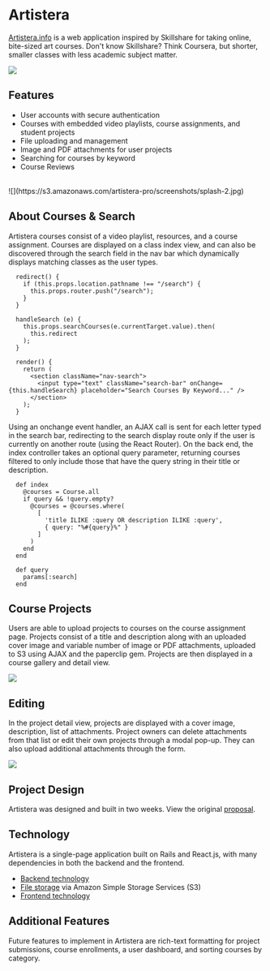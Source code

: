 # Artistera

[Artistera.info][artistera] is a web application inspired by Skillshare for taking online, bite-sized art courses. Don't know Skillshare? Think Coursera, but shorter, smaller classes with less academic subject matter.

![](https://s3.amazonaws.com/artistera-pro/screenshots/splash-1.jpg)

## Features
- User accounts with secure authentication
- Courses with embedded video playlists, course assignments, and student projects
- File uploading and management
- Image and PDF attachments for user projects
- Searching for courses by keyword
- Course Reviews

<br>
![](https://s3.amazonaws.com/artistera-pro/screenshots/splash-2.jpg)

## About Courses & Search
Artistera courses consist of a video playlist, resources, and a course assignment. Courses are displayed on a class index view, and can also be discovered through the search field in the nav bar which dynamically displays matching classes as the user types.

```
  redirect() {
    if (this.props.location.pathname !== "/search") {
      this.props.router.push("/search");
    }
  }

  handleSearch (e) {
    this.props.searchCourses(e.currentTarget.value).then(
      this.redirect
    );
  }

  render() {
    return (
      <section className="nav-search">
        <input type="text" className="search-bar" onChange={this.handleSearch} placeholder="Search Courses By Keyword..." />
      </section>
    );
  }
```

Using an onchange event handler, an AJAX call is sent for each letter typed in the search bar, redirecting to the search display route only if the user is currently on another route (using the React Router). On the back end, the index controller takes an optional query parameter, returning courses filtered to only include those that have the query string in their title or description.

```
  def index
    @courses = Course.all
    if query && !query.empty?
      @courses = @courses.where(
        [
          'title ILIKE :query OR description ILIKE :query',
          { query: "%#{query}%" }
        ]
      )
    end
  end

  def query
    params[:search]
  end
```


## Course Projects
Users are able to upload projects to courses on the course assignment page. Projects consist of a title and description along with an uploaded cover image and variable number of image or PDF attachments, uploaded to S3 using AJAX and the paperclip gem. Projects are then displayed in a course gallery and detail view.

![](https://s3.amazonaws.com/artistera-pro/screenshots/project-detail.jpg)



## Editing
In the project detail view, projects are displayed with a cover image,  description, list of attachments. Project owners can delete attachments from that list or edit their own projects through a modal pop-up. They can also upload additional attachments through the form.


![](https://s3.amazonaws.com/artistera-pro/screenshots/editing-modal.jpg)



## Project Design

Artistera was designed and built in two weeks. View the original [proposal][proposal].

## Technology

Artistera is a single-page application built on Rails and React.js, with many dependencies in both the backend and the frontend.

- [Backend technology][backend]
- [File storage][backend] via Amazon Simple Storage Services (S3)
- [Frontend technology][frontend]

## Additional Features
Future features to implement in Artistera are rich-text formatting for project submissions, course enrollments, a user dashboard, and sorting courses by category.

[artistera]: http://www.artistera.info
[proposal]: ./docs/README.md
[backend]: ./docs/backend.md
[frontend]: ./docs/frontend.md
